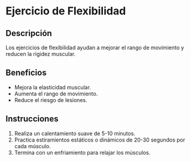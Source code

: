 # Ejercicio de Flexibilidad

## Descripción
Los ejercicios de flexibilidad ayudan a mejorar el rango de movimiento y reducen la rigidez muscular.

## Beneficios
- Mejora la elasticidad muscular.
- Aumenta el rango de movimiento.
- Reduce el riesgo de lesiones.

## Instrucciones
1. Realiza un calentamiento suave de 5-10 minutos.
2. Practica estiramientos estáticos o dinámicos de 20-30 segundos por cada músculo.
3. Termina con un enfriamiento para relajar los músculos.



